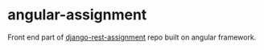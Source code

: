 # angular-assignment
Front end part of [django-rest-assignment](https://github.com/abhishekmorya/django-rest-assignment) repo built on angular framework.